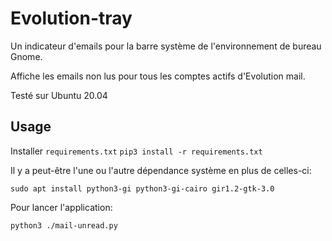 # Evolution-tray
Un indicateur d'emails pour la barre système de l'environnement de bureau Gnome.

Affiche les emails non lus pour tous les comptes actifs d'Evolution mail.

Testé sur Ubuntu 20.04

## Usage
Installer `requirements.txt`
`pip3 install -r requirements.txt`

Il y a peut-être l'une ou l'autre dépendance système en plus de celles-ci:

`sudo apt install python3-gi python3-gi-cairo gir1.2-gtk-3.0`

Pour lancer l'application:

`python3 ./mail-unread.py`